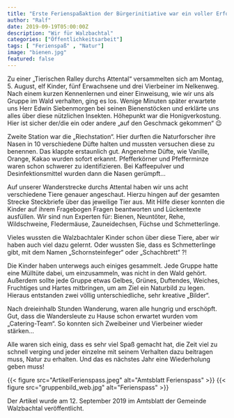 ```yaml
---
title: "Erste Ferienspaßaktion der Bürgerinitiative war ein voller Erfolg"
author: "Ralf"
date: 2019-09-19T05:00:00Z
description: "Wir für Walzbachtal"
categories: ["Öffentlichkeitsarbeit"]
tags: [ "Ferienspaß" , "Natur"]
image: "bienen.jpg"
featured: false
---
```

Zu einer „Tierischen Ralley durchs Attental“ versammelten sich am Montag, 5. August, elf Kinder, fünf Erwachsene und drei Vierbeiner im Nelkenweg. Nach einem kurzen Kennenlernen und einer Einweisung, wie wir uns als Gruppe im Wald verhalten, ging es los.
Wenige Minuten später erwartete uns Herr Edwin Siebenmorgen bei seinen Bienenstöcken und erklärte uns alles über diese nützlichen Insekten. Höhepunkt war die Honigverkostung. Hier ist sicher der/die ein oder andere „auf den Geschmack gekommen“ 😉

Zweite Station war die „Riechstation“. Hier durften die Naturforscher ihre Nasen in 10 verschiedene Düfte halten und mussten versuchen diese zu benennen. Das klappte erstaunlich gut. Angenehme Düfte, wie Vanille, Orange, Kakao wurden sofort erkannt. Pfefferkörner und Pfefferminze waren schon schwerer zu identifizieren. Bei Kaffeepulver und Desinfektionsmittel wurden dann die Nasen gerümpft…

Auf unserer Wanderstrecke durchs Attental haben wir uns acht verschiedene Tiere genauer angeschaut. Hierzu hingen auf der gesamten Strecke Steckbriefe über das jeweilige Tier aus. Mit Hilfe dieser konnten die Kinder auf ihrem Fragebogen Fragen beantworten und Lückentexte ausfüllen. Wir sind nun Experten für: Bienen, Neuntöter, Rehe, Wildschweine, Fledermäuse, Zauneidechsen, Füchse und Schmetterlinge.

Vieles wussten die Walzbachtaler Kinder schon über diese Tiere, aber wir haben auch viel dazu gelernt. Oder wussten Sie, dass es Schmetterlinge gibt, mit dem Namen „Schornsteinfeger“ oder „Schachbrett“ ?!

Die Kinder haben unterwegs auch einiges gesammelt. Jede Gruppe hatte eine Mülltüte dabei, um einzusammeln, was nicht in den Wald gehört. Außerdem sollte jede Gruppe etwas Gelbes, Grünes, Duftendes, Weiches, Fruchtiges und Hartes mitbringen, um am Ziel ein Naturbild zu legen. Hieraus entstanden zwei völlig unterschiedliche, sehr kreative „Bilder“.

Nach dreieinhalb Stunden Wanderung, waren alle hungrig und erschöpft. Gut, dass die Wandersleute zu Hause schon erwartet wurden vom „Catering-Team“.
So konnten sich Zweibeiner und Vierbeiner wieder stärken…

Alle waren sich einig, dass es sehr viel Spaß gemacht hat, die Zeit viel zu schnell verging und jeder einzelne mit seinem Verhalten dazu beitragen muss, Natur zu erhalten. Und das es nächstes Jahr eine Wiederholung geben muss!

{{< figure src="ArtikelFerienspass.jpeg" alt="Amtsblatt Ferienspass" >}}
{{< figure src="gruppenbild_web.jpg" alt="Ferienspass" >}}

Der Artikel wurde am 12. September 2019 im Amtsblatt der Gemeinde Walzbachtal veröffentlicht.
